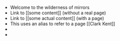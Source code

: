 - Welcome to the wilderness of mirrors
- Link to [[some content]] (without a real page)
- Link to [[some actual content]] (with a page)
- This uses an alias to refer to a page [[Clark Kent]]
-
-